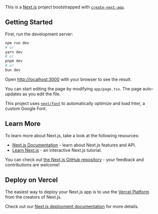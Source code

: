 This is a [Next.js](https://nextjs.org/) project bootstrapped with [`create-next-app`](https://github.com/vercel/next.js/tree/canary/packages/create-next-app).

## Getting Started

First, run the development server:

```bash
npm run dev
# or
yarn dev
# or
pnpm dev
# or
bun dev
```

Open [http://localhost:3000](http://localhost:3000) with your browser to see the result.

You can start editing the page by modifying `app/page.tsx`. The page auto-updates as you edit the file.

This project uses [`next/font`](https://nextjs.org/docs/basic-features/font-optimization) to automatically optimize and load Inter, a custom Google Font.

## Learn More

To learn more about Next.js, take a look at the following resources:

- [Next.js Documentation](https://nextjs.org/docs) - learn about Next.js features and API.
- [Learn Next.js](https://nextjs.org/learn) - an interactive Next.js tutorial.

You can check out [the Next.js GitHub repository](https://github.com/vercel/next.js/) - your feedback and contributions are welcome!

## Deploy on Vercel

The easiest way to deploy your Next.js app is to use the [Vercel Platform](https://vercel.com/new?utm_medium=default-template&filter=next.js&utm_source=create-next-app&utm_campaign=create-next-app-readme) from the creators of Next.js.

Check out our [Next.js deployment documentation](https://nextjs.org/docs/deployment) for more details.

<!-- Pay4Me coming soon... -->
<!-- "viem": "2.10.5", -->
<!-- PxCCxYGyRZmogFNMD4byaq5z-OYeLEL8   apikey
a5e40120-e164-4ea0-af53-25bb3a2b4b38 gaspolicy Id -->
<!-- https://crossfi-testnet.g.alchemy.com/v2/gy921BCbc7DSi3AEkGezAXkNB5RgpTbL -->
<!-- https://crossfi-mainnet.g.alchemy.com/v2/gy921BCbc7DSi3AEkGezAXkNB5RgpTbL -->

<!-- websocket -->
<!-- wss://crossfi-mainnet.g.alchemy.com/v2/gy921BCbc7DSi3AEkGezAXkNB5RgpTbL -->
<!-- wss://crossfi-testnet.g.alchemy.com/v2/gy921BCbc7DSi3AEkGezAXkNB5RgpTbL -->

<!-- Creating a pool costs around 0.0528 Celo eq to $0.03 on Celo blockchain -->

<!-- yarn add brahma-console-kit -->